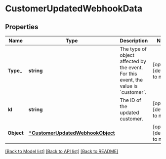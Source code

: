 # CustomerUpdatedWebhookData

## Properties

 Name       | Type                                                                 | Description                                                                                  | Notes                        
------------|----------------------------------------------------------------------|----------------------------------------------------------------------------------------------|------------------------------
 **Type_**  | **string**                                                           | The type of object affected by the event. For this event, the value is &#x60;customer&#x60;. | [optional] [default to null] 
 **Id**     | **string**                                                           | The ID of the updated customer.                                                              | [optional] [default to null] 
 **Object** | [***CustomerUpdatedWebhookObject**](CustomerUpdatedWebhookObject.md) |                                                                                              | [optional] [default to null] 

[[Back to Model list]](../README.md#documentation-for-models) [[Back to API list]](../README.md#documentation-for-api-endpoints) [[Back to README]](../README.md)

